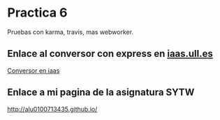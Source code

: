 **Practica 6**
==============


Pruebas con karma, travis, mas webworker.

## Enlace al conversor con express en [iaas.ull.es](iaas.ull.es) ##

[Conversor en iaas](http://10.6.128.88:8080)

## Enlace a mi pagina de la asignatura SYTW ##

http://alu0100713435.github.io/